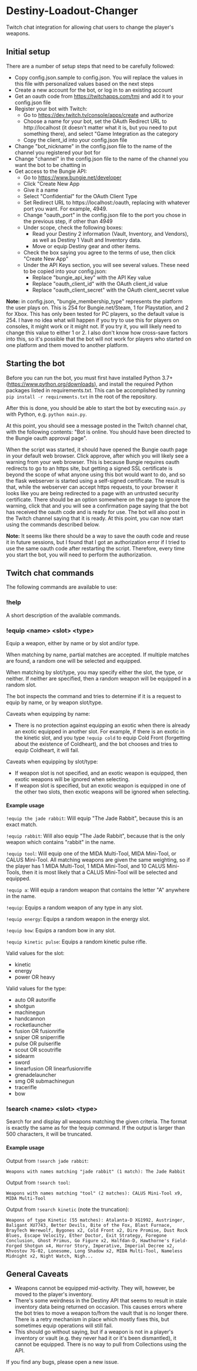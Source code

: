 # Destiny-Loadout-Changer
Twitch chat integration for allowing chat users to change the player's weapons.

## Initial setup
There are a number of setup steps that need to be carefully followed:
* Copy config.json.sample to config.json. You will replace the values in this file with personalized values based on the next steps
* Create a new account for the bot, or log in to an existing account
* Get an oauth code from https://twitchapps.com/tmi and add it to your config.json file
* Register your bot with Twitch:
  + Go to https://dev.twitch.tv/console/apps/create and authorize
  + Choose a name for your bot, set the OAuth Redirect URL to http://localhost (it doesn't matter what it is, but you need to put something there), and select "Game Integration as the category
  + Copy the client_id into your config.json file
* Change "bot_nickname" in the config.json file to the name of the channel you registered your bot for
* Change "channel" in the config.json file to the name of the channel you want the bot to be chatting in
* Get access to the Bungie API:
  + Go to https://www.bungie.net/developer
  + Click "Create New App
  + Give it a name
  + Select "Confidential" for the OAuth Client Type
  + Set Redirect URL to https://localhost:<port>/oauth, replacing <port> with whatever port you want. For example, 4949.
  + Change "oauth_port" in the config.json file to the port you chose in the previous step, if other than 4949
  + Under scope, check the following boxes:
    - Read your Destiny 2 information (Vault, Inventory, and Vendors), as well as Destiny 1 Vault and Inventory data. 
    -	Move or equip Destiny gear and other items.
  + Check the box saying you agree to the terms of use, then click "Create New App"
  + Under the API Keys section, you will see several values. These need to be copied into your config.json:
    - Replace "bungie_api_key" with the API Key value
    - Replace "oauth_client_id" with the OAuth client_id value
    - Replace "oauth_client_secret" with the OAuth client_secret value

**Note:** in config.json, "bungie_membership_type" represents the platform the user plays on. This is 254 for Bungie.net/Steam, 1 for Playstation, and 2 for Xbox. This has only been tested for PC players, so the default value is 254. I have no idea what will happen if you try to use this for players on consoles, it might work or it might not. If you try it, you will likely need to change this value to either 1 or 2. I also don't know how cross-save factors into this, so it's possible that the bot will not work for players who started on one platform and them moved to another platform.

## Starting the bot
Before you can run the bot, you must first have installed Python 3.7+ (https://www.python.org/downloads), and install the required Python packages listed in requirements.txt. This can be accomplished by running ``pip install -r requirements.txt`` in the root of the repository.

After this is done, you should be able to start the bot by executing ``main.py`` with Python, e.g. `python main.py`.

At this point, you should see a message posted in the Twitch channel chat, with the following contents: "Bot is online. You should have been directed to the Bungie oauth approval page". 

When the script was started, it should have opened the Bungie oauth page in your default web browser. Click approve, after which you will likely see a warning from your web browser. This is because Bungie requires oauth redirects to go to an https site, but getting a signed SSL certificate is beyond the scope of what anyone using this bot would want to do, and so the flask webserver is started using a self-signed certificate. The result is that, while the webserver can accept https requests, to your browser it looks like you are being redirected to a page with an untrusted security certificate. There should be an option somewhere on the page to ignore the warning, click that and you will see a confirmation page saying that the bot has received the oauth code and is ready for use. The bot will also post in the Twitch channel saying that it is ready. At this point, you can now start using the commands described below.

**Note:** It seems like there should be a way to save the oauth code and reuse it in future sessions, but I found that I got an authorization error if I tried to use the same oauth code after restarting the script. Therefore, every time you start the bot, you will need to perform the authorization.

## Twitch chat commands
The following commands are available to use:

### !help
A short description of the available commands.

### !equip \<name\> \<slot\> \<type\>
Equip a weapon, either by name or by slot and/or type.

When matching by name, partial matches are accepted. If multiple matches are found, a random one will be selected and equipped.

When matching by slot/type, you may specify either the slot, the type, or neither. If neither are specified, then a random weapon will be equipped in a random slot. 

The bot inspects the command and tries to determine if it is a request to equip by name, or by weapon slot/type.

Caveats when equipping by name:
* There is no protection against equipping an exotic when there is already an exotic equipped in another slot. For example, if there is an exotic in the kinetic slot, and you type ``!equip cold`` to equip Cold Front (forgetting about the existence of Coldheart), and the bot chooses and tries to equip Coldheart, it will fail.

Caveats when equipping by slot/type:
* If weapon slot is not specified, and an exotic weapon is equipped, then exotic weapons will be ignored when selecting.
* If weapon slot is specified, but an exotic weapon is equipped in one of the other two slots, then exotic weapons will be ignored when selecting.

#### Example usage
``!equip the jade rabbit``: Will equip "The Jade Rabbit", because this is an exact match.

``!equip rabbit``: Will also equip "The Jade Rabbit", because that is the only weapon which contains "rabbit" in the name.

``!equip tool``: Will equip one of the MIDA Multi-Tool, MIDA Mini-Tool, or CALUS Mini-Tool. All matching weapons are given the same weighting, so if the player has 1 MIDA Multi-Tool, 1 MIDA Mini-Tool, and 10 CALUS Mini-Tools, then it is most likely that a CALUS Mini-Tool will be selected and equipped.

``!equip a``: Will equip a random weapon that contains the letter "A" anywhere in the name.

``!equip``: Equips a random weapon of any type in any slot.

``!equip energy``: Equips a random weapon in the energy slot.

``!equip bow``: Equips a random bow in any slot.

``!equip kinetic pulse``: Equips a random kinetic pulse rifle.


Valid values for the slot:
* kinetic
* energy
* power OR heavy

Valid values for the type:
* auto OR autorifle
* shotgun
* machinegun
* handcannon
* rocketlauncher
* fusion OR fusionrifle
* sniper OR sniperrifle
* pulse OR pulserifle
* scout OR scoutrifle
* sidearm
* sword
* linearfusion OR linearfusionrifle
* grenadelauncher
* smg OR submachinegun
* tracerifle
* bow

### !search	\<name\> \<slot\> \<type\>
Search for and display all weapons matching the given criteria. The format is exactly the same as for the !equip command. If the output is larger than 500 characters, it will be truncated.

#### Example usage

Output from ``!search jade rabbit``:

    Weapons with names matching "jade rabbit" (1 match): The Jade Rabbit

Output from ``!search tool``:

    Weapons with names matching "tool" (2 matches): CALUS Mini-Tool x9, MIDA Multi-Tool

Output from ``!search kinetic`` (note the truncation):

    Weapons of type Kinetic (55 matches): Atalanta-D XG1992, Austringer, Baligant XU7743, Better Devils, Bite of the Fox, Blast Furnace, BrayTech Werewolf, Bygones x2, Cold Front x2, Dire Promise, Dust Rock Blues, Escape Velocity, Ether Doctor, Exit Strategy, Foregone Conclusion, Ghost Primus, Go Figure x2, Halfdan-D, Hawthorne's Field-Forged Shotgun x4, Horror Story, Imperative, Imperial Decree x2, Khvostov 7G-02, Lonesome, Long Shadow x2, MIDA Multi-Tool, Nameless Midnight x2, Night Watch, Nigh...

## General Caveats
* Weapons cannot be equipped mid-activity. They will, however, be moved to the player's inventory.
* There's some weirdness in the Destiny API that seems to result in stale inventory data being returned on occasion. This causes errors where the bot tries to move a weapon to/from the vault that is no longer there. There is a retry mechanism in place which mostly fixes this, but sometimes equip operations will still fail.
* This should go without saying, but if a weapon is not in a player's inventory or vault (e.g. they never had it or it's been dismantled), it cannot be equipped. There is no way to pull from Collections using the API. 

If you find any bugs, please open a new issue.